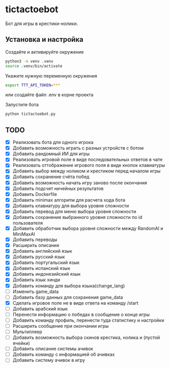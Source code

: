# tictactoebot

Бот для игры в крестики-нолики.

## Установка и настройка

Создайте и активируйте окружение
```sh
python3 -m venv .venv
source .venv/bin/activate
```

Укажите нужную переменную окружения
```sh
export TTT_API_TOKEN=***
```
или создайте файл .env в корне проекта

Запустите бота
```sh
python tictactoebot.py
```

## TODO

- [x] Реализовать бота для одного игрока
- [x] Добавить возможность играть с разных устройств с ботом
- [x] Добавить рандомный ИИ для игры
- [x] Реализовать игровой поле в виде последовательных ответов в чате
- [x] Реализовать оттображение игрового поля в виде кнопок клавиатуры
- [x] Добавить выбор между ноликом и крестиком перед началом игры
- [x] Добавить сохранение счёта побед
- [x] Добавить возможность начать игру заново после окончания
- [x] Добавить подсчет ничейных результатов
- [x] Добавить Dockerfile
- [x] Добавить minimax алгоритм для расчета хода бота
- [x] Добавить клавиатуру для выбора уровня сложности
- [x] Добавить перевод для меню выбора уровня сложности
- [x] Добавить сохранение выбранного уровня сложности по id пользователя 
- [x] Добавить обработчик выбора уровня сложности между RandomAI и MiniMaxAI 
- [x] Добавить переводы
- [x] Расширить описание
- [x] Добавить английский язык
- [x] Добавить русский язык
- [x] Добавить португальский язык
- [x] Добавить испанский язык
- [x] Добавить индонезийский язык
- [x] Добавить язык хинди
- [x] Добавить команду для выбора языка(change_lang)
- [ ] Изменить game_data
- [ ] Добавить базу данных для сохранения game_data
- [x] Сделать игровое поле не в виде ответа на команду /start
- [ ] Добавить арабский язык
- [ ] Перенести информацию о победах в сообщение о конце игры
- [ ] Добавить команду профиль, перенести туда статистику и настройки
- [ ] Расширить сообщение при окончании игры
- [ ] Мультиплеер
- [ ] Добавить возможность выбора скинов крестика, нолика и (пустой ячейки)
- [ ] Добавить описание системы ачивок
- [ ] Добавить команду с информацией об ачивках
- [ ] Добавить систему ачивок в игру
